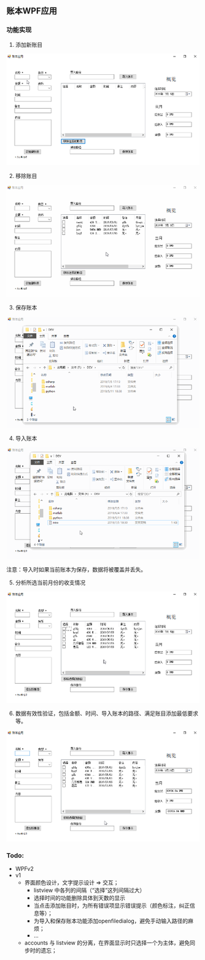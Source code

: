 ﻿## 账本WPF应用

### 功能实现

1. 添加新账目

![添加新账目](images/AddNewItem.gif)

2. 移除账目

![移除账目](images/RemoveItem.gif)

3. 保存账本

![保存账本](images/SaveAccountBook.gif)

4. 导入账本

![导入账本](images/ImportAccountBook.gif)

注意：导入时如果当前账本为保存，数据将被覆盖并丢失。

5. 分析所选当前月份的收支情况

![分析所选当前月份的收支情况](images/Analysis.gif)

6. 数据有效性验证，包括金额、时间、导入账本的路径、满足账目添加最低要求等。

![数据有效性验证](images/ValidateInput.gif)


### Todo:
- WPFv2
- v1
  - 界面颜色设计，文字提示设计 => 交互；
    - listview 中各列的间隔（“选择”这列间隔过大） 
    - 选择时间的功能删除具体到天数的显示
    - 当点击添加账目时，为所有错误项显示错误提示（颜色标注，纠正信息等）；   
    - 为导入和保存账本功能添加openfiledialog，避免手动输入路径的麻烦；
    - ...
  - accounts 与 listview 的分离，在界面显示时只选择一个为主体，避免同步时的遗忘；
